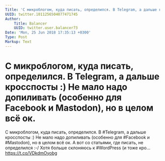```yaml
---
Title: 'С микроблогом, куда писать, определился. В Telegram, а дальше кросспосты :) Не мало надо допиливать (особенно для Facebook и Mastodon), но в целом всё ок.'
UUID: twitter.1011256504077471745
Author:
    Title: Balancer
    UUID: twitter.user.balancer73
Date: 'Mon, 25 Jun 2018 17:35:13 +0300'
Type: Post
Markup: Text
---
```


# С микроблогом, куда писать, определился. В Telegram, а дальше кросспосты :) Не мало надо допиливать (особенно для Facebook и Mastodon), но в целом всё ок.

С микроблогом, куда писать, определился. В #Telegram, а
дальше кросспосты :) Не мало надо допиливать (особенно для
#Facebook и #Mastodon), но в целом всё ок. А вот со
статьями, где писать, не определился :-/ Хотя больше
склоняюсь к #WordPress (и тоже кро… https://t.co/VDkdmOyobg